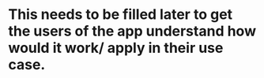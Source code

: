 # This needs to be filled later to get the users of the app understand how would it work/ apply in their use case.
